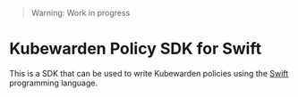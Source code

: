 > Warning: Work in progress

# Kubewarden Policy SDK for Swift

This is a SDK that can be used to write Kubewarden policies using the
[Swift](https://swift.org/) programming language.

